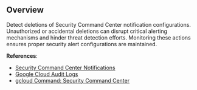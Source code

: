 ## Overview

Detect deletions of Security Command Center notification configurations. Unauthorized or accidental deletions can disrupt critical alerting mechanisms and hinder threat detection efforts. Monitoring these actions ensures proper security alert configurations are maintained.

**References**:
- [Security Command Center Notifications](https://cloud.google.com/security-command-center/docs/how-to-notifications)
- [Google Cloud Audit Logs](https://cloud.google.com/logging/docs/audit)
- [gcloud Command: Security Command Center](https://cloud.google.com/sdk/gcloud/reference/scc)